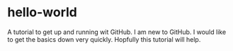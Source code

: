 # hello-world
A tutorial to get up and running wit GitHub.
I am new to GitHub. I would like to get the basics down very quickly. Hopfully this tutorial will help.
